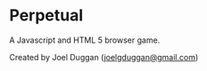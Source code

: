Perpetual
=========

A Javascript and HTML 5 browser game.


Created by Joel Duggan (joelgduggan@gmail.com)
